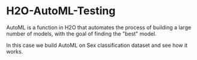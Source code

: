# H2O-AutoML-Testing
AutoML is a function in H2O that automates the process of building a large number of models, with the goal of finding the "best" model.

In this case we build AutoML on Sex classification dataset and see how it works.
